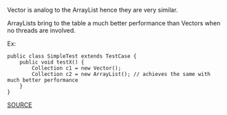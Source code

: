 Vector is analog to the ArrayList hence they are very similar.

 ArrayLists bring to the table a much better performance than Vectors when no threads are involved.

Ex:


  	public class SimpleTest extends TestCase { 
  		public void testX() { 
  			Collection c1 = new Vector(); 
  			Collection c2 = new ArrayList(); // achieves the same with much better performance 
  		} 
  	}


[SOURCE](http://pmd.sourceforge.net/pmd-5.3.2/pmd-java/rules/java/optimizations.html#UseArrayListInsteadOfVector)
